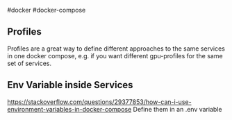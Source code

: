 #docker #docker-compose
## Profiles
Profiles are a great way to define different approaches to the same services in one docker compose, e.g. if you want different gpu-profiles for the same set of services.
## Env Variable inside Services
https://stackoverflow.com/questions/29377853/how-can-i-use-environment-variables-in-docker-compose
Define them in an .env variable